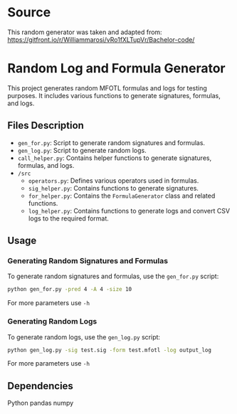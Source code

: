 # Source

This random generator was taken and adapted from: https://gitfront.io/r/Williammarosi/vRo1fXLTupVr/Bachelor-code/

# Random Log and Formula Generator

This project generates random MFOTL formulas and logs for testing purposes. It includes various functions to generate signatures, formulas, and logs.

## Files Description

- `gen_for.py`: Script to generate random signatures and formulas.
- `gen_log.py`: Script to generate random logs.
- `call_helper.py`: Contains helper functions to generate signatures, formulas, and logs.
- `/src`
    - `operators.py`: Defines various operators used in formulas.
    - `sig_helper.py`: Contains functions to generate signatures.
    - `for_helper.py`: Contains the `FormulaGenerator` class and related functions.
    - `log_helper.py`: Contains functions to generate logs and convert CSV logs to the required format.

## Usage

### Generating Random Signatures and Formulas

To generate random signatures and formulas, use the `gen_for.py` script:

```sh
python gen_for.py -pred 4 -A 4 -size 10
```
For more parameters use `-h`

### Generating Random Logs

To generate random logs, use the `gen_log.py` script:

```sh
python gen_log.py -sig test.sig -form test.mfotl -log output_log
```
For more parameters use `-h`

## Dependencies
Python
pandas
numpy
